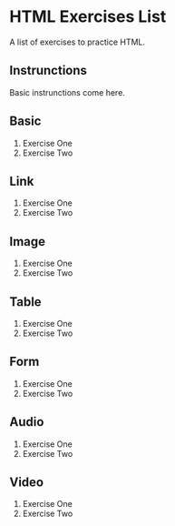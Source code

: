# HTML Exercises List

A list of exercises to practice HTML.

## Instrunctions

Basic instrunctions come here.

## Basic

  1. Exercise One
  1. Exercise Two

## Link

  1. Exercise One
  1. Exercise Two

## Image

  1. Exercise One
  1. Exercise Two

## Table

  1. Exercise One
  1. Exercise Two

## Form

  1. Exercise One
  1. Exercise Two

## Audio

  1. Exercise One
  1. Exercise Two

## Video

  1. Exercise One
  1. Exercise Two
